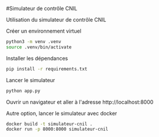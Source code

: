 #Simulateur de contrôle CNIL

Utilisation du simulateur de contrôle CNIL

Créer un environnement virtuel
```bash
python3 -m venv .venv
source .venv/bin/activate
```

Installer les dépendances
```bash
pip install -r requirements.txt
```

Lancer le simulateur
```bash
python app.py
```

Ouvrir un navigateur et aller à l'adresse http://localhost:8000

Autre option, lancer le simulateur avec docker
```bash
docker build -t simulateur-cnil .
docker run -p 8000:8000 simulateur-cnil
```


